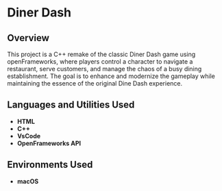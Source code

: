 <h1>Diner Dash </h1>

<h2>Overview</h2>
This project is a C++ remake of the classic Diner Dash game using openFrameworks, where players control a character to navigate a restaurant, serve customers, and manage the chaos of a busy dining establishment. The goal is to enhance and modernize the gameplay while maintaining the essence of the original Dine Dash experience.<br />


<h2>Languages and Utilities Used</h2>

- <b>HTML</b> 
- <b>C++</b>
- <b>VsCode</b>
- <b>OpenFrameworks API</b>


<h2>Environments Used </h2>

- <b>macOS</b> 



<!--
 ```diff
- text in red
+ text in green
! text in orange
# text in gray
@@ text in purple (and bold)@@
```
--!>
